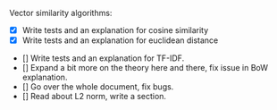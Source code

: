 Vector similarity algorithms: 

- [X] Write tests and an explanation for cosine similarity
- [X] Write tests and an explanation for euclidean distance
- [] Write tests and an explanation for TF-IDF.
- [] Expand a bit more on the theory here and there, fix issue in BoW explanation. 
- [] Go over the whole document, fix bugs. 
- [] Read about L2 norm, write a section. 
